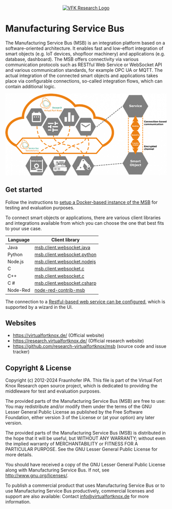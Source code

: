 
<p align="center">
  <a href="https://research.virtualfortknox.de" target="_blank" rel="noopener noreferrer">
    <img src="https://research.virtualfortknox.de/static/cms/img/vfk_research_logo.png" alt="VFK Research Logo" height="70" >
  </a>
</p>

# Manufacturing Service Bus

The Manufacturing Service Bus (MSB) is an integration platform based on a software-oriented architecture. It enables fast and low-effort integration of smart objects (e.g. IoT devices, shopfloor machinery) and applications (e.g. database, dashboard). The MSB offers connectivity via various communication protocols such as RESTful Web Service or WebSocket API and various communication standards, for example OPC UA or MQTT. The actual integration of the connected smart objects and applications takes place via configurable connections, so-called integration flows, which can contain additional logic.

![Field of application](doc/images/field_of_application.png)

## Get started

Follow the instructions to [setup a Docker-based instance of the MSB](docker-compose/README.md) for testing and evaluation purposes.

To connect smart objects or applications, there are various client libraries and integrations available from which you can choose the one that best fits to your use case.

| Language   | Client library                                                                                         |
|------------|--------------------------------------------------------------------------------------------------------|
| Java       | [msb.client.websocket.java](https://github.com/research-virtualfortknox/msb-client-websocket-java)     |
| Python     | [msb.client.websocket.python](https://github.com/research-virtualfortknox/msb-client-websocket-python) |
| Node.js    | [msb.client.websocket.nodejs](https://github.com/research-virtualfortknox/msb-client-websocket-nodejs) |
| C          | [msb.client.websocket.c](https://github.com/research-virtualfortknox/msb-client-websocket-c)           |
| C++        | [msb.client.websocket.c](https://github.com/research-virtualfortknox/msb-client-websocket-c)           |
| C #        | [msb.client.websocket.csharp](https://github.com/research-virtualfortknox/msb-client-websocket-csharp) |
| Node-Red   | [node-red-contrib-msb](https://github.com/research-virtualfortknox/node-red-contrib-msb)               |

The connection to a [Restful-based web service can be configured](doc/msb-rest-interface.md), which is supported by a wizard in the UI.

## Websites

- https://virtualfortknox.de/ (Official website)
- https://research.virtualfortknox.de/ (Official research website)
- https://github.com/research-virtualfortknox/msb (source code and issue tracker)

## Copyright & License

Copyright (c) 2012-2024 Fraunhofer IPA. This file is part of the Virtual Fort Knox Research open source project, which is dedicated to providing the middleware for test and evaluation purposes.

The provided parts of the Manufacturing Service Bus (MSB) are free to use: You may redistribute and/or modify them under the terms of the GNU Lesser General Public License as published by the Free Software Foundation, either version 3 of the License or (at your option) any later version.

The provided parts of the Manufacturing Service Bus (MSB) is distributed in the hope that it will be useful, but WITHOUT ANY WARRANTY; without even the implied warranty of MERCHANTABILITY or FITNESS FOR A PARTICULAR PURPOSE. See the GNU Lesser General Public License for more details.

You should have received a copy of the GNU Lesser General Public License along with Manufacturing Service Bus. If not, see http://www.gnu.org/licenses/.

To publish a commercial product that uses Manufacturing Service Bus or to use Manufacturing Service Bus productively, commercial licenses and support are also available: Contact info@virtualfortknox.de for more information.
